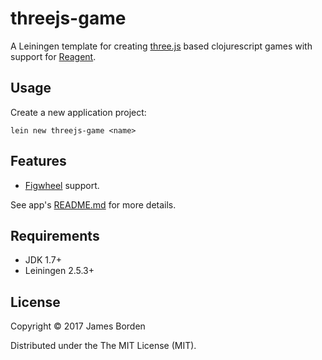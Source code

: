 # threejs-game

A Leiningen template for creating [three.js](https://github.com/mrdoob/three.js) based clojurescript games with support for [Reagent](https://reagent-project.github.io/).

## Usage

Create a new application project:

```
lein new threejs-game <name>
```

## Features

* [Figwheel](https://github.com/bhauman/lein-figwheel) support.

See app's [README.md](/resources/leiningen/new/electron/README.md) for more details.

## Requirements

* JDK 1.7+
* Leiningen 2.5.3+

## License

Copyright © 2017 James Borden

Distributed under the The MIT License (MIT).


